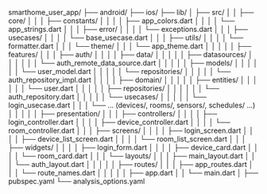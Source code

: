 smarthome_user_app/
├── android/
├── ios/
├── lib/
│   ├── src/
│   │   ├── core/
│   │   │   ├── constants/
│   │   │   │   ├── app_colors.dart
│   │   │   │   └── app_strings.dart
│   │   │   ├── error/
│   │   │   │   └── exceptions.dart
│   │   │   ├── usecases/
│   │   │   │   └── base_usecase.dart
│   │   │   ├── utils/
│   │   │   │   └── formatter.dart
│   │   │   └── theme/
│   │   │       └── app_theme.dart
│   │   │
│   │   ├── features/
│   │   │   ├── auth/
│   │   │   │   ├── data/
│   │   │   │   │   ├── datasources/
│   │   │   │   │   │   └── auth_remote_data_source.dart
│   │   │   │   │   ├── models/
│   │   │   │   │   │   └── user_model.dart
│   │   │   │   │   └── repositories/
│   │   │   │   │       └── auth_repository_impl.dart
│   │   │   │   ├── domain/
│   │   │   │   │   ├── entities/
│   │   │   │   │   │   └── user.dart
│   │   │   │   │   ├── repositories/
│   │   │   │   │   │   └── auth_repository.dart
│   │   │   │   │   └── usecases/
│   │   │   │   │       └── login_usecase.dart
│   │   │   └── ... (devices/, rooms/, sensors/, schedules/ ...)
│   │   │
│   │   ├── presentation/
│   │   │   ├── controllers/
│   │   │   │   ├── login_controller.dart
│   │   │   │   ├── device_controller.dart
│   │   │   │   └── room_controller.dart
│   │   │   ├── screens/
│   │   │   │   ├── login_screen.dart
│   │   │   │   ├── device_list_screen.dart
│   │   │   │   └── room_list_screen.dart
│   │   │   ├── widgets/
│   │   │   │   ├── login_form.dart
│   │   │   │   ├── device_card.dart
│   │   │   │   └── room_card.dart
│   │   │   └── layouts/
│   │   │       ├── main_layout.dart
│   │   │       └── auth_layout.dart
│   │   │
│   │   ├── routes/
│   │   │   ├── app_routes.dart
│   │   │   └── route_names.dart
│   │   │
│   │   ├── app.dart
│   │   └── main.dart
│
├── pubspec.yaml
└── analysis_options.yaml
